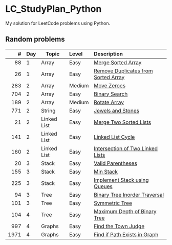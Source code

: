 # LC_StudyPlan_Python

My solution for LeetCode problems using Python.

## Random problems

|   # | Day | Topic | Level | Description
| --: | --- |  ---  |  :--  | :--
|  88 | 1 | Array | Easy  | [Merge Sorted Array](solutions/LC88.py)
|  26 | 1 | Array | Easy  | [Remove Duplicates from Sorted Array](solutions/LC26.py)
| 283 | 2 | Array | Medium | [Move Zeroes](solutions/LC283.py)
| 704 | 2 | Array | Easy   | [Binary Search](solutions/LC704.py)
| 189 | 2 | Array | Medium | [Rotate Array](solutions/LC189.py)
| 771 | 2 | String | Easy | [Jewels and Stones](solution/LC771.py)
|  21 | 2 | Linked List | Easy | [Merge Two Sorted Lists](solutions/LC21.py)
| 141 | 2 | Linked List | Easy | [Linked List Cycle](solution/LC141.py)
| 160 | 2 | Linked List | Easy | [Intersection of Two Linked Lists](solutions/LC160.py)
|  20 | 3 | Stack | Easy | [Valid Parentheses](solutions/LC20.py)
| 155 | 3 | Stack | Easy | [Min Stack](solutions/LC155.py)
| 225 | 3 | Stack | Easy | [Implement Stack using Queues](solutions/LC225.py)
|  94 | 3 | Tree | Easy | [Binary Tree Inorder Traversal](solutions/LC94.py)
| 101 | 3 | Tree | Easy | [Symmetric Tree](solutions/LC101.py)
| 104 | 4 | Tree | Easy | [Maximum Depth of Binary Tree](solutions/LC104.py)
| 997 | 4 | Graphs | Easy | [Find the Town Judge](solutions/LC997.py)
| 1971 | 4 | Graphs | Easy | [Find if Path Exists in Graph](solutions/LC1971.py)
